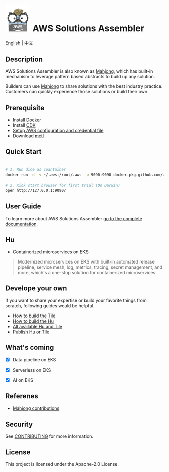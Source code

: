 

# <img src="docs/gopher.png" alt="Builders" width="80"/> AWS Solutions Assembler 

[English](README.md) | [中文](README_zh.md)

## Description


AWS Solutions Assembler is also known as [Mahjong](./docs/All-Concept.md), which has built-in mechanism to leverage pattern based abstracts to build up any solution. 

Builders can use [Mahjong](./docs/All-Concept.md) to share solutions with the best industry practice. Customers can quickly experience those solutions or build their own.


## Prerequisite

- Install [Docker](https://docs.docker.com/desktop/#download-and-install)
- Install [CDK](https://github.com/aws/aws-cdk)
- [Setup AWS configuration and credential file](https://docs.aws.amazon.com/cli/latest/userguide/cli-configure-files.html)
- Download [mctl](https://github.com/awslabs/aws-solutions-assembler/releases)

## Quick Start

```bash

# 1. Run dice as coantainer
docker run -d -v ~/.aws:/root/.aws -p 9090:9090 docker.pkg.github.com/awslabs/aws-solutions-assembler/dice:latest

# 2. Kick start browser for first trial (On Darwin)
open http://127.0.0.1:9090/

```

## User Guide

To learn more about AWS Solutions Assembler [go to the complete documentation](https://awslabs.github.io/aws-solutions-assembler/en/getting-started/).


## Hu

- Containerized microservices on EKS
> Modernized microservices on EKS with built-in automated release pipeline, service mesh, log, metrics, tracing, secret management, and more, which's a one-stop solution for containerized microservices.


## Develope your own

If you want to share your expertise or build your favorite things from scratch, following guides would be helpful.

- [How to build the Tile](./docs/How-to-Build-Tile.md)
- [How to build the Hu](./docs/How-to-Build-Hu.md) 
- [All available Hu and Tile](./repo/README.md)
- [Publish Hu or Tile](./repo/README.md)  

## What's coming

- [X] Data pipeline on EKS
- [X] Serverless on EKS
- [X] AI on EKS


## Referenes
- [Mahjong contributions](https://github.com/mahjong-contributions)

## Security

See [CONTRIBUTING](CONTRIBUTING.md#security-issue-notifications) for more information.

## License

This project is licensed under the Apache-2.0 License.


